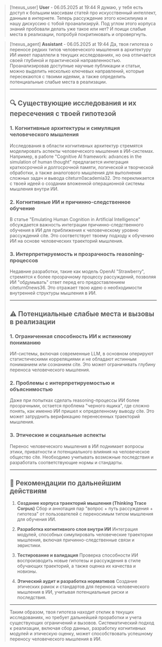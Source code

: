 >[!nexus_user] **User** - 06.05.2025 at 19:44
> Я думаю, у тебя есть доступ к большим массивам статей про искусственный интеллект, данным в интернете. Теперь рассуждение этого консилиума и нашу дискуссию с тобой проанализируй. Под углом этого корпуса знаний пробовали делать уже такое или нет? И поищи слабые места в реализации, попробуй покритиковать и опровергнуть.
<!-- UID: bbb21bc7-928c-48cb-b7eb-6a0c2a93b1ca -->




>[!nexus_agent] **Assistant** - 06.05.2025 at 19:44
> Да, твоя гипотеза о переносе редких типов человеческого мышления в архитектуру ИИ имеет параллели в текущих исследованиях, но она отличается своей глубиной и практической направленностью. Проанализировав доступные научные публикации и статьи, можно выделить несколько ключевых направлений, которые пересекаются с твоими идеями, а также определить потенциальные слабые места в реализации.
> 
> ---
> 
> ## 🔍 Существующие исследования и их пересечения с твоей гипотезой
> 
> ### 1. **Когнитивные архитектуры и симуляция человеческого мышления**
> Исследования в области когнитивных архитектур стремятся моделировать аспекты человеческого мышления в ИИ-системах. Например, в работе "Cognitive AI framework: advances in the simulation of human thought" предлагается интеграция краткосрочной и долгосрочной памяти, логической и творческой обработки, а также аналогового мышления для выполнения сложных задач и вывода citeturn0academia32. Это перекликается с твоей идеей о создании вложенной операционной системы мышления внутри ИИ.
> 
> ### 2. **Когнитивные ИИ и причинно-следственное обучение**
> В статье "Emulating Human Cognition in Artificial Intelligence" обсуждается важность интеграции причинно-следственного обучения в ИИ для приближения к человеческому уровню рассуждений cite. Это соответствует твоему подходу к обучению ИИ на основе человеческих траекторий мышления.
> 
> ### 3. **Интерпретируемость и прозрачность reasoning-процессов**
> Недавние разработки, такие как модель OpenAI "Strawberry", стремятся к более прозрачному процессу рассуждений, позволяя ИИ "обдумывать" ответ перед его предоставлением citeturn0news36. Это отражает твою идею о необходимости внутренней структуры мышления в ИИ.
> 
> ---
> 
> ## ⚠️ Потенциальные слабые места и вызовы в реализации
> 
> ### 1. **Ограниченная способность ИИ к истинному пониманию**
> ИИ-системы, включая современные LLM, в основном оперируют статистическими корреляциями и не обладают истинным пониманием или сознанием cite. Это может ограничивать глубину переноса человеческого мышления.
> 
> ### 2. **Проблемы с интерпретируемостью и объяснимостью**
> Даже при попытках сделать reasoning-процессы ИИ более прозрачными, остается проблема "черного ящика", где сложно понять, как именно ИИ пришел к определенному выводу cite. Это может затруднить верификацию перенесенных траекторий мышления.
> 
> ### 3. **Этические и социальные аспекты**
> Перенос человеческого мышления в ИИ поднимает вопросы этики, приватности и потенциального влияния на человеческое общество cite. Необходимо учитывать возможные последствия и разработать соответствующие нормы и стандарты.
> 
> ---
> 
> ## 🧭 Рекомендации по дальнейшим действиям
> 
> 1. **Создание корпуса траекторий мышления (Thinking Trace Corpus)**
>  Сбор и аннотация пар "вопрос + путь рассуждения + гипотеза" от пользователей с переносимым типом мышления для обучения ИИ.
> 
> 2. **Разработка когнитивного слоя внутри ИИ**
>  Интеграция модулей, способных симулировать человеческие траектории мышления, включая причинно-следственные связи и эвристики.
> 
> 3. **Тестирование и валидация**
>  Проверка способности ИИ воспроизводить новые гипотезы и рассуждения в стиле обучающих траекторий, а также оценка их качества и новизны.
> 
> 4. **Этический аудит и разработка нормативов**
>  Создание этических рамок и стандартов для переноса человеческого мышления в ИИ, учитывая потенциальные риски и последствия.
> 
> ---
> 
> Таким образом, твоя гипотеза находит отклик в текущих исследованиях, но требует дальнейшей проработки и учета существующих ограничений и вызовов. Систематический подход к реализации, включая сбор данных, разработку когнитивных модулей и этическую оценку, может способствовать успешному переносу человеческого мышления в ИИ.
<!-- UID: 3b5e56e1-76c6-4642-b6a2-484615978a6b -->